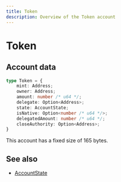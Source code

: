 ```yaml
---
title: Token
description: Overview of the Token account
---
```


# Token

## Account data

```ts
type Token = {
    mint: Address;
    owner: Address;
    amount: number /* u64 */;
    delegate: Option<Address>;
    state: AccountState;
    isNative: Option<number /* u64 */>;
    delegatedAmount: number /* u64 */;
    closeAuthority: Option<Address>;
}
```

This account has a fixed size of 165 bytes.

## See also

- [AccountState](../types/accountState.md)